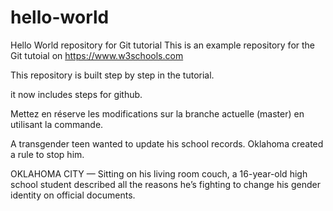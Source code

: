 # hello-world
Hello World repository for Git tutorial
This is an example repository for the Git tutoial on https://www.w3schools.com

This repository is built step by step in the tutorial.

it now includes steps for github.

Mettez en réserve les modifications sur la branche actuelle (master) en utilisant la commande.

A transgender teen wanted to update his school records. Oklahoma created a rule to stop him.

OKLAHOMA CITY — Sitting on his living room couch, a 16-year-old high school student described all the reasons he’s fighting to change his gender identity on official documents.
